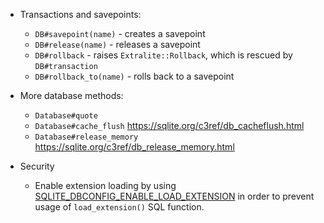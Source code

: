 - Transactions and savepoints:

  - `DB#savepoint(name)` - creates a savepoint
  - `DB#release(name)` - releases a savepoint
  - `DB#rollback` - raises `Extralite::Rollback`, which is rescued by `DB#transaction`
  - `DB#rollback_to(name)` - rolls back to a savepoint

- More database methods:

  - `Database#quote`
  - `Database#cache_flush` https://sqlite.org/c3ref/db_cacheflush.html
  - `Database#release_memory` https://sqlite.org/c3ref/db_release_memory.html

- Security

  - Enable extension loading by using
    [SQLITE_DBCONFIG_ENABLE_LOAD_EXTENSION](https://www.sqlite.org/c3ref/c_dbconfig_defensive.html#sqlitedbconfigenableloadextension)
    in order to prevent usage of `load_extension()` SQL function.

